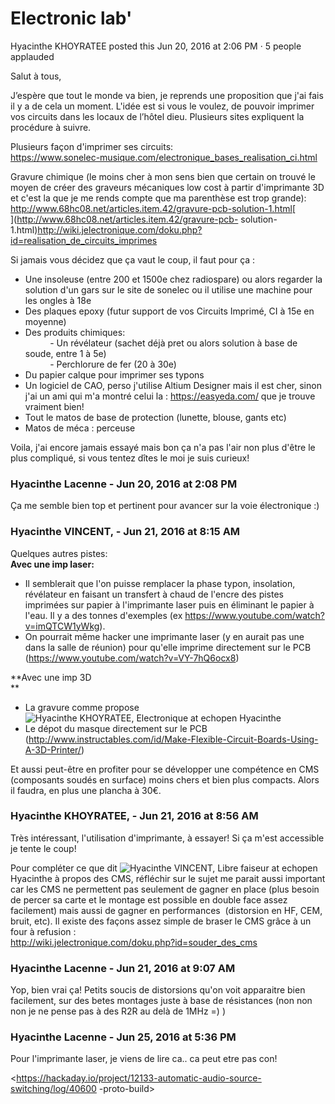 #  Electronic lab'

Hyacinthe KHOYRATEE posted this Jun 20, 2016 at 2:06 PM · 5 people applauded

Salut à tous,  
  
J’espère que tout le monde va bien, je reprends une proposition que j'ai fais
il y a de cela un moment. L'idée est si vous le voulez, de pouvoir imprimer
vos circuits dans les locaux de l’hôtel dieu. Plusieurs sites expliquent la
procédure à suivre.  
  
Plusieurs façon d'imprimer ses circuits:  
<https://www.sonelec-musique.com/electronique_bases_realisation_ci.html>  
  
Gravure chimique (le moins cher à mon sens bien que certain on trouvé le moyen
de créer des graveurs mécaniques low cost à partir d'imprimante 3D et c'est la
que je me rends compte que ma parenthèse est trop grande):  
<http://www.68hc08.net/articles.item.42/gravure-pcb-solution-1.html>[  
](http://www.68hc08.net/articles.item.42/gravure-pcb-
solution-1.html)<http://wiki.jelectronique.com/doku.php?id=realisation_de_circuits_imprimes>  
  
Si jamais vous décidez que ça vaut le coup, il faut pour ça :  
* Une insoleuse (entre 200 et 1500e chez radiospare) ou alors regarder la solution d'un gars sur le site de sonelec ou il utilise une machine pour les ongles à 18e  
* Des plaques epoxy (futur support de vos Circuits Imprimé, CI à 15e en moyenne)  
* Des produits chimiques:  
          - Un révélateur (sachet déjà pret ou alors solution à base de soude, entre 1 à 5e)  
          - Perchlorure de fer (20 à 30e)  
* Du papier calque pour imprimer ses typons  
* Un logiciel de CAO, perso j'utilise Altium Designer mais il est cher, sinon j'ai un ami qui m'a montré celui la : <https://easyeda.com/> que je trouve vraiment bien!  
* Tout le matos de base de protection (lunette, blouse, gants etc)  
* Matos de méca : perceuse  
  
Voila, j'ai encore jamais essayé mais bon ça n'a pas l'air non plus d'être le
plus compliqué, si vous tentez dîtes le moi je suis curieux!

### **Hyacinthe Lacenne** - Jun 20, 2016 at 2:08 PM

Ça me semble bien top et pertinent pour avancer sur la voie électronique :)

### **Hyacinthe VINCENT,** - Jun 21, 2016 at 8:15 AM

Quelques autres pistes:  
**Avec une imp laser:**

  * Il semblerait que l'on puisse remplacer la phase typon, insolation, révélateur en faisant un transfert à chaud de l'encre des pistes imprimées sur papier à l'imprimante laser puis en éliminant le papier à l'eau. Il y a des tonnes d'exemples (ex <https://www.youtube.com/watch?v=imQTCW1yWkg>).
  * On pourrait même hacker une imprimante laser (y en aurait pas une dans la salle de réunion) pour qu'elle imprime directement sur le PCB (<https://www.youtube.com/watch?v=VY-7hQ6ocx8>)

**Avec une imp 3D  
**  

  * La gravure comme propose  ![Hyacinthe KHOYRATEE, Electronique at echopen](./../../zz_assets/images/avatars/1249123.png) Hyacinthe 
  * Le dépot du masque directement sur le PCB (<http://www.instructables.com/id/Make-Flexible-Circuit-Boards-Using-A-3D-Printer/>)

  

Et aussi peut-être en profiter pour se développer une compétence en CMS
(composants soudés en surface) moins chers et bien plus compacts. Alors il
faudra, en plus une plancha à 30€.

### **Hyacinthe KHOYRATEE,** - Jun 21, 2016 at 8:56 AM

Très intéressant, l'utilisation d'imprimante, à essayer! Si ça m'est
accessible je tente le coup!  
  
Pour compléter ce que dit  ![Hyacinthe VINCENT, Libre faiseur at
echopen](./../../zz_assets/images/avatars/1275581.png) Hyacinthe  à propos des
CMS, réfléchir sur le sujet me parait aussi important car les CMS ne
permettent pas seulement de gagner en place (plus besoin de percer sa carte et
le montage est possible en double face assez facilement) mais aussi de gagner
en performances  (distorsion en HF, CEM, bruit, etc). Il existe des façons
assez simple de braser le CMS grâce à un four à refusion :  
<http://wiki.jelectronique.com/doku.php?id=souder_des_cms>

### **Hyacinthe Lacenne** - Jun 21, 2016 at 9:07 AM

Yop, bien vrai ça! Petits soucis de distorsions qu'on voit apparaitre bien
facilement, sur des betes montages juste à base de résistances (non non non je
ne pense pas à des R2R au delà de 1MHz =) )

### **Hyacinthe Lacenne** - Jun 25, 2016 at 5:36 PM

Pour l'imprimante laser, je viens de lire ca.. ca peut etre pas con!  
  
<https://hackaday.io/project/12133-automatic-audio-source-switching/log/40600
-proto-build>

